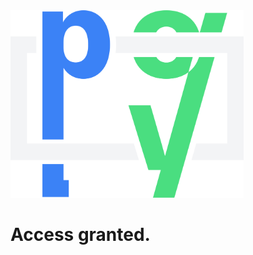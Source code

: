 <img src="https://raw.githubusercontent.com/polypass/polypass-branding/main/SVG/POLYPASS_RGB_FullColor_Light.svg" alt="Polypass" height="300">

# Access granted.